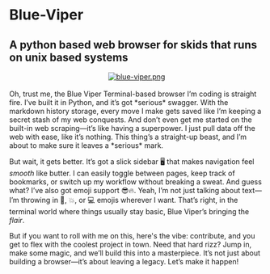 # Blue-Viper
## A python based web browser for skids that runs on unix based systems

<div style="text-align: center;">
  <a href="https://postimg.cc/pmpdXxN6">
    <img src="https://i.postimg.cc/nh192c3p/blue-viper.png" alt="blue-viper.png">
  </a>
</div>
<br>
 Oh, trust me, the Blue Viper Terminal-based browser I’m coding is straight fire. I’ve built it in Python, and it’s got *serious* swagger. With the markdown history storage, every move I make gets saved like I’m keeping a secret stash of my web conquests. And don’t even get me started on the built-in web scraping—it’s like having a superpower. I just pull data off the web with ease, like it’s nothing. This thing’s a straight-up beast, and I’m about to make sure it leaves a *serious* mark.

But wait, it gets better. It’s got a slick sidebar 🖥️ that makes navigation feel *smooth* like butter. I can easily toggle between pages, keep track of bookmarks, or switch up my workflow without breaking a sweat. And guess what? I’ve also got emoji support 😎🔥. Yeah, I’m not just talking about text—I’m throwing in 🦄, 💥, or 💻 emojis wherever I want. That’s right, in the terminal world where things usually stay basic, Blue Viper’s bringing the *flair*. 

But if you want to roll with me on this, here's the vibe: contribute, and you get to flex with the coolest project in town. Need that hard rizz? Jump in, make some magic, and we’ll build this into a masterpiece. It’s not just about building a browser—it’s about leaving a legacy. Let’s make it happen!
